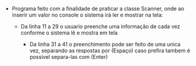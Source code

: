 * Programa feito com a finalidade de praticar a classe Scanner, onde ao inserir um valor no console o sistema irá ler e mostrar na tela:

  * Da linha 11 a 29 o usuario preenche uma informação de cada vez conforme o sistema lê e mostra em tela
    
    * Da linha 31 a 41 o preenchimento pode ser feito de uma unica vez, separando as respostas por (Espaço) caso prefira tambem é possivel separa-las com (Enter)  
